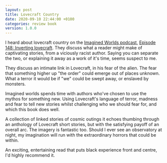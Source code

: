 ```yaml
---
layout: post
title: Lovecraft Country
date: 2020-09-10 22:44:00 +0100
categories: review book
version: 1.0.0
---
```


I heard about lovecraft country on the [Imagined Worlds podcast][imagined-worlds], [Episode 148: Inverting lovecraft][e148-inverting-lovecraft]. They discuss what a reader might make of captivating stories, from a viciously racist author. Saying you can separate the two, or explaining it away as a work of it's time, seems suspect to me.

They discuss an intimate link in Lovecraft, in his fear of the alien. The fear that something higher up "the order" could emerge out of places unknown. What a terror it would be if "we" could be swept away, or enslaved by monsters.

Imagined worlds spends time with authors who've chosen to use the mythos for something new. Using Lovecraft's language of terror, madness and fear to tell new stories whilst challenging who we should fear for, and which this book does well.

A collection of linked stories of cosmic outings it echoes thumbing through an anthology of Lovecraft short stories, but with the satisfying payoff of an overall arc. The imagery is fantastic too. Should I ever see an observatory at night, my imagination will run with the extraordinary horrors that could be within.

An exciting, entertaining read that puts black experience front and centre, I'd highly recommend it.

[imagined-worlds]: https://www.imaginaryworldspodcast.org/home.html
[e148-inverting-lovecraft]: https://www.imaginaryworldspodcast.org/inverting-lovecraft.html
